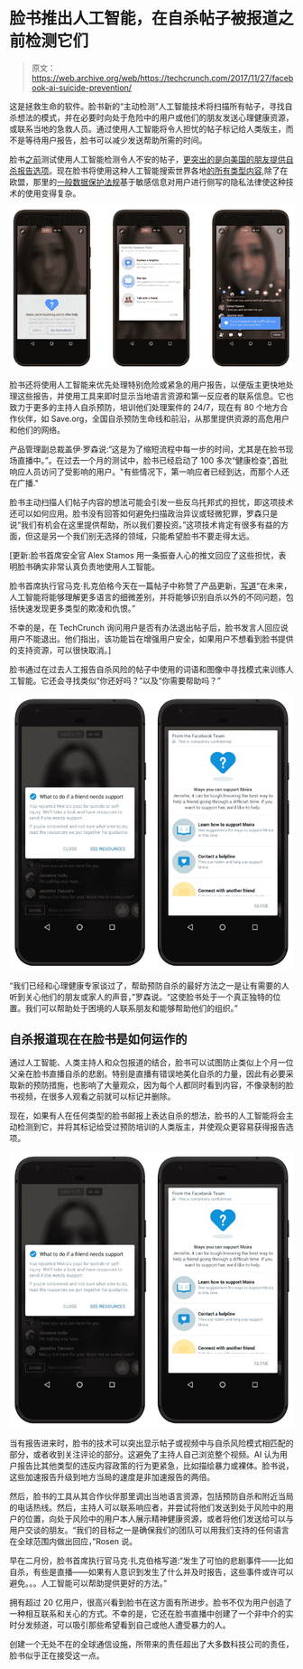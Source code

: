 # 脸书推出人工智能，在自杀帖子被报道之前检测它们

> 原文：<https://web.archive.org/web/https://techcrunch.com/2017/11/27/facebook-ai-suicide-prevention/>

这是拯救生命的软件。脸书新的“主动检测”人工智能技术将扫描所有帖子，寻找自杀想法的模式，并在必要时向处于危险中的用户或他们的朋友发送心理健康资源，或联系当地的急救人员。通过使用人工智能将令人担忧的帖子标记给人类版主，而不是等待用户报告，脸书可以减少发送帮助所需的时间。

脸书[之前](https://web.archive.org/web/20230329095646/https://newsroom.fb.com/news/2017/03/building-a-safer-community-with-new-suicide-prevention-tools/)测试使用人工智能检测令人不安的帖子，[更突出的是向美国的朋友提供自杀报告选项](https://web.archive.org/web/20230329095646/https://techcrunch.com/2017/03/01/facebook-brings-suicide-prevention-tools-to-live-and-messenger/)。现在脸书将使用这种人工智能搜索世界各地[的所有类型内容](https://web.archive.org/web/20230329095646/https://newsroom.fb.com/news/2017/11/getting-our-community-help-in-real-time/),除了在欧盟，那里的[一般数据保护法规](https://web.archive.org/web/20230329095646/http://privacylawblog.fieldfisher.com/2017/let-s-sort-out-this-profiling-and-consent-debate-once-and-for-all/)基于敏感信息对用户进行侧写的隐私法律使这种技术的使用变得复杂。

![](img/2159348668dcff3dcebe99758ba802af.png)

脸书还将使用人工智能来优先处理特别危险或紧急的用户报告，以便版主更快地处理这些报告，并使用工具来即时显示当地语言资源和第一反应者的联系信息。它也致力于更多的主持人自杀预防，培训他们处理案件的 24/7，现在有 80 个地方合作伙伴，如 Save.org，全国自杀预防生命线和前沿，从那里提供资源的高危用户和他们的网络。

产品管理副总裁盖伊·罗森说:“这是为了缩短流程中每一步的时间，尤其是在脸书现场直播中。”。在过去一个月的测试中，脸书已经启动了 100 多次“健康检查”,首批响应人员访问了受影响的用户。"有些情况下，第一响应者已经到达，而那个人还在广播."

脸书主动扫描人们帖子内容的想法可能会引发一些反乌托邦式的担忧，即这项技术还可以如何应用。脸书没有回答如何避免扫描政治异议或轻微犯罪，罗森只是说“我们有机会在这里提供帮助，所以我们要投资。”这项技术肯定有很多有益的方面，但这是另一个我们别无选择的领域，只能希望脸书不要走得太远。

[更新:脸书首席安全官 Alex Stamos 用一条振奋人心的推文回应了这些担忧，表明脸书确实非常认真负责地使用人工智能。

脸书首席执行官马克·扎克伯格今天在一篇帖子中称赞了产品更新，[写道](https://web.archive.org/web/20230329095646/https://www.facebook.com/zuck/posts/10104242660091961)“在未来，人工智能将能够理解更多语言的细微差别，并将能够识别自杀以外的不同问题，包括快速发现更多类型的欺凌和仇恨。”

不幸的是，在 TechCrunch 询问用户是否有办法退出帖子后，脸书发言人回应说用户不能退出。他们指出，该功能旨在增强用户安全，如果用户不想看到脸书提供的支持资源，可以很快取消。]

脸书通过在过去人工报告自杀风险的帖子中使用的词语和图像中寻找模式来训练人工智能。它还会寻找类似“你还好吗？”以及“你需要帮助吗？”

![](img/8453e9847e8256a3661899deeb27e4bc.png)

“我们已经和心理健康专家谈过了，帮助预防自杀的最好方法之一是让有需要的人听到关心他们的朋友或家人的声音，”罗森说。“这使脸书处于一个真正独特的位置。我们可以帮助处于困境的人联系朋友和能够帮助他们的组织。”

## 自杀报道现在在脸书是如何运作的

通过人工智能、人类主持人和众包报道的结合，脸书可以试图防止类似上个月一位父亲在脸书直播自杀的悲剧。特别是直播有错误地美化自杀的力量，因此有必要采取新的预防措施，也影响了大量观众，因为每个人都同时看到内容，不像录制的脸书视频，在很多人观看之前就可以标记并删除。

现在，如果有人在任何类型的脸书邮报上表达自杀的想法，脸书的人工智能将会主动检测到它，并将其标记给受过预防培训的人类版主，并使观众更容易获得报告选项。

![](img/8453e9847e8256a3661899deeb27e4bc.png)

当有报告进来时，脸书的技术可以突出显示帖子或视频中与自杀风险模式相匹配的部分，或者收到关注评论的部分。这避免了主持人自己浏览整个视频。AI 认为用户报告比其他类型的违反内容政策的行为更紧急，比如描绘暴力或裸体。脸书说，这些加速报告升级到地方当局的速度是非加速报告的两倍。

然后，脸书的工具从其合作伙伴那里调出当地语言资源，包括预防自杀和附近当局的电话热线。然后，主持人可以联系响应者，并尝试将他们发送到处于风险中的用户的位置，向处于风险中的用户本人展示精神健康资源，或者将他们发送给可以与用户交谈的朋友。“我们的目标之一是确保我们的团队可以用我们支持的任何语言在全球范围内做出回应，”Rosen 说。

早在二月份，脸书首席执行官马克·扎克伯格写道:“发生了可怕的悲剧事件——比如自杀，有些是直播——如果有人意识到发生了什么并及时报告，这些事件或许可以避免。。。人工智能可以帮助提供更好的方法。”

拥有超过 20 亿用户，很高兴看到脸书在这方面有所进步。脸书不仅为用户创造了一种相互联系和关心的方式。不幸的是，它还在脸书直播中创建了一个非中介的实时分发频道，可以吸引那些希望看到自己或他人遭受暴力的人。

创建一个无处不在的全球通信设施，所带来的责任超出了大多数科技公司的责任，脸书似乎正在接受这一点。